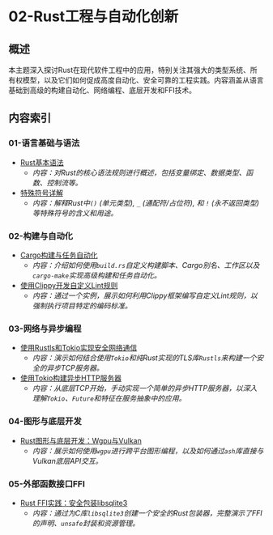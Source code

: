 # 02-Rust工程与自动化创新

## 概述

本主题深入探讨Rust在现代软件工程中的应用，特别关注其强大的类型系统、所有权模型，以及它们如何促成高度自动化、安全可靠的工程实践。内容涵盖从语言基础到高级的构建自动化、网络编程、底层开发和FFI技术。

## 内容索引

### 01-语言基础与语法

- [Rust基本语法](./01-语言基础与语法/01-Rust基本语法.md)
  - *内容：对Rust的核心语法规则进行概述，包括变量绑定、数据类型、函数、控制流等。*
- [特殊符号详解](./01-语言基础与语法/02-特殊符号详解.md)
  - *内容：解释Rust中`()` (单元类型), `_` (通配符/占位符), 和 `!` (永不返回类型) 等特殊符号的含义和用途。*

### 02-构建与自动化

- [Cargo构建与任务自动化](./02-构建与自动化/01-Cargo构建与任务自动化.md)
  - *内容：介绍如何使用`build.rs`自定义构建脚本、Cargo别名、工作区以及`cargo-make`实现高级构建和任务自动化。*
- [使用Clippy开发自定义Lint规则](./02-构建与自动化/02-Clippy自定义Lint开发.md)
  - *内容：通过一个实例，展示如何利用Clippy框架编写自定义Lint规则，以强制执行项目特定的编码标准。*

### 03-网络与异步编程

- [使用Rustls和Tokio实现安全网络通信](./03-网络与异步编程/01-Rustls安全网络通信.md)
  - *内容：演示如何结合使用`Tokio`和纯Rust实现的TLS库`Rustls`来构建一个安全的异步TCP服务器。*
- [使用Tokio构建异步HTTP服务器](./03-网络与异步编程/02-Tokio异步HTTP服务器.md)
  - *内容：从底层TCP开始，手动实现一个简单的异步HTTP服务器，以深入理解`Tokio`、`Future`和特征在服务抽象中的应用。*

### 04-图形与底层开发

- [Rust图形与底层开发：Wgpu与Vulkan](./04-图形与底层开发/01-Wgpu与Vulkan图形编程.md)
  - *内容：展示如何使用`wgpu`进行跨平台图形编程，以及如何通过`ash`库直接与Vulkan底层API交互。*

### 05-外部函数接口FFI

- [Rust FFI实践：安全包装libsqlite3](./05-外部函数接口FFI/01-SQLite的FFI实践.md)
  - *内容：通过为C库`libsqlite3`创建一个安全的Rust包装器，完整演示了FFI的声明、`unsafe`封装和资源管理。*
